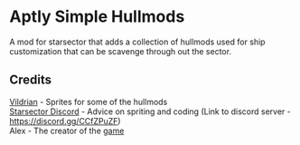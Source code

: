 # Aptly Simple Hullmods
A mod for starsector that adds a collection of hullmods used for ship customization that can be scavenge through out the sector.
## Credits
[Vildrian](https://fractalsoftworks.com/forum/index.php?action=profile;u=20141) - Sprites for some of the hullmods  
[Starsector Discord](https://discord.gg/CCfZPuZF) - Advice on spriting and coding (Link to discord server - https://discord.gg/CCfZPuZF)  
Alex - The creator of the [game](https://fractalsoftworks.com/preorder/)  